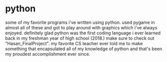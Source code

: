 # python
some of my favorite programs i've written using python.  used pygame in almost all of these and got to play around with graphics which i've always enjoyed.
definitely glad python was the first coding language i ever learned back in my freshman year of high school (2018.)
make sure to check out "Hasan_FinalProject".  my favorite CS teacher ever told me to make something that encapsulated all of my knowledge of python and that's been my proudest accomplishment ever since. 
